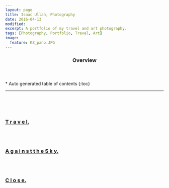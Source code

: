 ```yaml
---
layout: page
title: Isaac Ullah, Photography
date: 2016-04-13
modified: 
excerpt: A portfolio of my travel and art photography. 
tags: [Photography, Portfolio, Travel, Art]
image:
  feature: KZ_pano.JPG
---
```

<section id="table-of-contents" class="toc">
  <header>
    <h3>Overview</h3>
  </header>
<div id="drawer" markdown="1">
*  Auto generated table of contents
{:toc}
</div>
</section><!-- /#table-of-contents -->

---

<br><br><br>

### [T r a v e l.](/photography/Travel)

<br><br>

### [A g a i n s t  t h e  S k y.](/photography/Against_The_Sky)

<br><br>

### [C l o s e.](/photography/Close)

<br><br>



